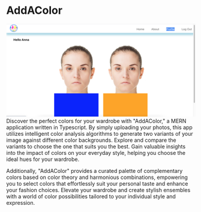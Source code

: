 # AddAColor
![AddAColor](client/src/assets/app_photo.png)
Discover the perfect colors for your wardrobe with "AddAColor," a MERN application written in Typescript. By simply uploading your photos, this app utilizes intelligent color analysis algorithms to generate two variants of your image against different color backgrounds. Explore and compare the variants to choose the one that suits you the best. Gain valuable insights into the impact of colors on your everyday style, helping you choose the ideal hues for your wardrobe.

Additionally, "AddAColor" provides a curated palette of complementary colors based on color theory and harmonious combinations, empowering you to select colors that effortlessly suit your personal taste and enhance your fashion choices. Elevate your wardrobe and create stylish ensembles with a world of color possibilities tailored to your individual style and expression.

